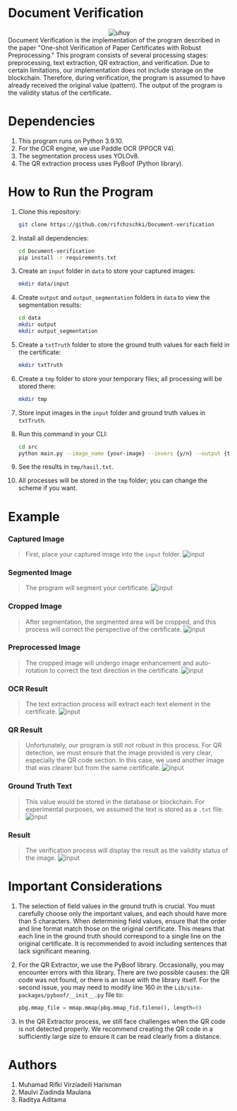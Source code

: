 # Document Verification

<div align="center">
  <img src="assets/uhuuy.png" alt="uhuy">
</div>
Document Verification is the implementation of the program described in the paper "One-shot Verification of Paper Certificates with Robust Preprocessing." This program consists of several processing stages: preprocessing, text extraction, QR extraction, and verification. Due to certain limitations, our implementation does not include storage on the blockchain. Therefore, during verification, the program is assumed to have already received the original value (pattern). The output of the program is the validity status of the certificate.

# Dependencies

1. This program runs on Python 3.9.10.
2. For the OCR engine, we use Paddle OCR (PPOCR V4).
3. The segmentation process uses YOLOv8.
4. The QR extraction process uses PyBoof (Python library).

# How to Run the Program

1. Clone this repository:

   ```bash
   git clone https://github.com/rifchzschki/Document-verification
   ```

2. Install all dependencies:

   ```bash
   cd Document-verification
   pip install -r requirements.txt
   ```

3. Create an `input` folder in `data` to store your captured images:

   ```bash
   mkdir data/input
   ```

4. Create `output` and `output_segmentation` folders in `data` to view the segmentation results:

   ```bash
   cd data
   mkdir output
   mkdir output_segmentation
   ```

5. Create a `txtTruth` folder to store the ground truth values for each field in the certificate:

   ```bash
   mkdir txtTruth
   ```

6. Create a `tmp` folder to store your temporary files; all processing will be stored there:

   ```bash
   mkdir tmp
   ```

7. Store input images in the `input` folder and ground truth values in `txtTruth`.
8. Run this command in your CLI:

   ```bash
   cd src
   python main.py --image_name {your-image} --invers {y/n} --output {temp txt for OCR result} --target {ground-truth-txt} --prep {y/n} --ocr {y/n} --verif {y/n}
   ```

9. See the results in `tmp/hasil.txt`.
10. All processes will be stored in the `tmp` folder; you can change the scheme if you want.

# Example

### Captured Image

> First, place your captured image into the `input` folder.
> ![input](assets/input.jpg)

### Segmented Image

> The program will segment your certificate.
> ![input](assets/segmented.jpg)

### Cropped Image

> After segmentation, the segmented area will be cropped, and this process will correct the perspective of the certificate.
> ![input](assets/cropped.jpg)

### Preprocessed Image

> The cropped image will undergo image enhancement and auto-rotation to correct the text direction in the certificate.
> ![input](assets/final.jpg)

### OCR Result

> The text extraction process will extract each text element in the certificate.
> ![input](assets/ocr-result.png)

### QR Result

> Unfortunately, our program is still not robust in this process. For QR detection, we must ensure that the image provided is very clear, especially the QR code section. In this case, we used another image that was clearer but from the same certificate.
> ![input](assets/qr-extractor.jpg)

### Ground Truth Text

> This value would be stored in the database or blockchain. For experimental purposes, we assumed the text is stored as a `.txt` file.
> ![input](assets/groundTruth.png)

### Result

> The verification process will display the result as the validity status of the image.
> ![input](assets/result.png)

# Important Considerations

1. The selection of field values in the ground truth is crucial. You must carefully choose only the important values, and each should have more than 5 characters. When determining field values, ensure that the order and line format match those on the original certificate. This means that each line in the ground truth should correspond to a single line on the original certificate. It is recommended to avoid including sentences that lack significant meaning.

2. For the QR Extractor, we use the PyBoof library. Occasionally, you may encounter errors with this library. There are two possible causes: the QR code was not found, or there is an issue with the library itself. For the second issue, you may need to modify line 160 in the `Lib/site-packages/pyboof/__init__.py` file to:

   ```python
   pbg.mmap_file = mmap.mmap(pbg.mmap_fid.fileno(), length=0)
   ```

3. In the QR Extractor process, we still face challenges when the QR code is not detected properly. We recommend creating the QR code in a sufficiently large size to ensure it can be read clearly from a distance.

# Authors

1. Muhamad Rifki Virziadeili Harisman
2. Maulvi Ziadinda Maulana
3. Raditya Aditama
